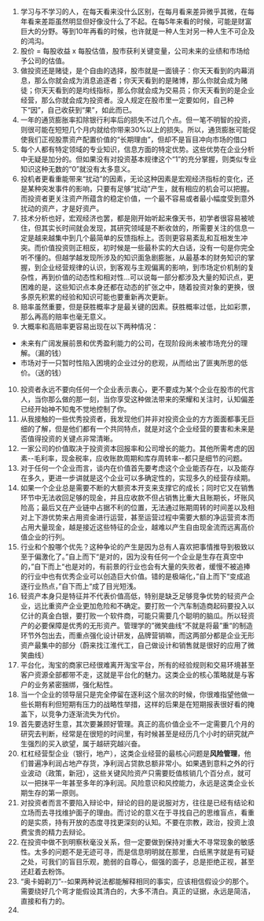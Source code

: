 1. 学习与不学习的人，在每天看来没什么区别，在每月看来差异微乎其微，在每年看来差距虽然明显但好像没什么了不起。在每5年来看的时候，可能是财富巨大的分野。等到10年再看的时候，也许就是一种人生对另一种人生不可企及的鸿沟。
2. 股价 = 每股收益 x 每股估值，股市获利关键变量，公司未来的业绩和市场给予公司的估值。
3. 做投资还是赌徒，是个自由的选择，股市就是一面镜子：你天天看到的内幕消息，那么你就会成为消息追逐者；你天天看到的是赌博，那么你就会成为赌徒；你天天看到的是均线指标，那么你就会成为交易员；你天天看到的是企业经营，那么你就会成为投资者。没人规定在股市里一定要如何，自己种下“因”，自己收获到“果”，如此而已。
4. 一年的通货膨胀率扣除银行利率后的损失不过几个点。但一笔不明智的投资，则很可能在短短几个月内就给你带来30%以上的损失。所以，通货膨胀可能促使我们正视股票资产配置价值的“长期理由”，但却不是盲目冲向市场的借口
5. 每个人都有特定领域的专业知识，信息方面的特定优势。这些优势在企业分析中无疑是加分的。但如果没有对投资基本规律这个“1”的充分掌握，则类似专业知识这种无数的“0”就没有太多意义。
6. 投机者更看重能带来“扰动”的因素，无论这种因素是宏观经济指标的变化，还是某种突发事件的影响，只要有足够“扰动”产生，就有相应的机会可以把握。而投资者更关注资产所蕴含的稳定价值，一个最不容易或者最小幅度受到意外扰动的资产，才是好资产。
7. 技术分析也好，宏观经济也罢，都是刚开始听起来像天书，初学者很容易被唬住，但其实长时间就会发现，其研究领域是不断收敛的，所需要关注的信息一定是越来越集中到几个最简单的反馈指标上。否则更容易紊乱和互相发生冲突。而价值投资则正相反，初时候是一些最朴实的大白话，没有一句是你完全听不懂的。但越学越发现所涉及的知识面急剧膨胀，从最基本的财务知识的掌握，到企业经营规律的认识，到客观与主观偏离的影响，到市场定价机制的复杂性，再到价值的动态性和相对性...可以说每一部分都涉及大量的知识点，更困难的是，这些知识点本身还都在动态的扩张之中，随着投资对象的更换，很多原先积累的经验和知识可能也要重新再次更新。
8. 赔率虽然重要，但是获胜概率才是最关键的因素。获胜概率过低，比如彩票，那么再高的赔率也毫无意义。
9. 大概率和高赔率更容易出现在以下两种情况：
  - 未来有广阔发展前景和优秀盈利能力的公司，在现阶段尚未被市场充分的理解。（漏的钱）
  - 市场对于一只暂时性陷入困境的企业过分的悲观，从而给出了匪夷所思的低价。（送的钱）
10. 投资者永远不要向任何一个企业表示衷心，更不要成为某个企业在股市的代言人，当你那么做的那一刻，当你享受这种做法带来的荣耀和关注时，认知偏差已经开始神不知鬼不觉地控制了你。
11. 从我接触的一些优秀投资者，我发现他们并非对投资企业的方方面面都事无巨细的了解，但是他们都有一个共同特点，就是对这个企业经营的要害和未来是否值得投资的关键点非常清晰。
12. 一家公司的价值取决于投资资本回报率和公司增长的能力。其他所需考虑的因素--毛利率，现金税率，应收账款周期和库存周转率--都只是细节的问题。
13. 对于任何一个企业而言，谈内在价值首先要考虑这个企业能否存在，以及能存在多久，更进一步讲就是这个企业可以多确定性的，实现多久的经营存续期。
14. 如果一个企业总是需要不断的大额资本开支来支撑它的成长；同时它又在销售环节中无法收回足够的现金，并且应收款不但占销售比重大且账期长，坏账风险高；最后又在产业链中占据不利的位置，无法通过账期周转的时间差以及相对上下游优势来占用资金进行运营，甚至运营过程中需要大额的净运营资本而占用大量现金，越是接近这些特征的企业，越难以产生自由现金流而远离高价值企业的行列。
15. 行业和个股哪个优先？这种争论的产生是因为总有人喜欢把事情推导到极致以至于偏激化了。”自上而下“是对的，因为没有任何一个企业是生存在真空中的，”自下而上“也是对的，有前景的行业也会有大量的失败者，缓慢不被追捧的行业中也有优秀企业可以创造巨大价值。错的是极端化，”自上而下“变成追逐行业热点，”自下而上“成了目光短浅。
16. 轻资产本身只是特征并不代表价值高低，特别是缺乏足够竞争优势的轻资产企业，远比重资产企业更加危险和不确定。要打败一个汽车制造商起码要投入以亿计的真金白银，要打败一个软件商，可能只需要几个聪明的脑瓜。所以轻资产的必要保障是优秀的无形资产。管理学的”微笑曲线“不就是将最”重“的制造环节外包出去，而重点强化设计研发，品牌营销嘛，而这两部分都是企业无形资产最集中的部分（蔚来找江淮代工，自己做设计和销售就是很好的应用了微笑曲线）
17. 平台化，淘宝的商家已经很难离开淘宝平台，所有的经验规则和交易环境甚至客户资源全部都带不走，这就是平台化的魅力。这类企业的核心策略就是与客户的业务紧密捆绑，强化粘性。
18. 当一个企业的领导层只是完全停留在逐利这个层次的时候，你很难指望他做一些长期有利但短期有压力的战略性举措，这样的后果是在短期报表很好看的掩盖下，以竞争力逐渐流失为代价。
19. 首先要选好生意，其次要兼顾好管理。真正的高价值企业不一定需要几个月的研究去判断，经常是在很短的时间里，有时候甚至是经历几个小时的研究就产生强烈的买入欲望，属于越研究越兴奋。
20. 杠杠经营型企业（银行，地产），这类企业经营的最核心问题是**风险管理**，他们普遍净利润占地产存货，净利润占贷款总额非常小。如果遇到意料之外的行业波动（政策，新冠），这些关键风险资产只需要贬值核销几个百分点，就可以一把抹平一年甚至多年的净利润。风险意识和风控能力，永远是这类企业长期生存的第一原则。
21. 对投资者而言不要陷入辩论中，辩论的目的是说服对方，往往是已经有结论和立场而去寻找维护面子的理由。而讨论的意义在于寻找自己的思维盲点，看重的是实质，持有开放的态度寻找更深刻的认知。不要在宗教，政治，投资上浪费宝贵的精力去辩论。
22. 在投资中做不到明察秋毫没关系，但一定要做到保持对重大不寻常现象的敏感性。太多的问题不是无迹可寻，而是信息明明就在那里，白纸黑字就是有可疑之处，可我们的盲目乐观，脆弱的自尊心，倔强的面子，总是拒绝正视，甚至还赶着去粉饰。
23. “奥卡姆剃刀”--如果两种说法都能解释相同的事实，应该相信假设少的那个。需要绕好几个弯才能假设其清白的，大多不清白。真正的证据，永远是简洁，直接和有力的。
24. 
